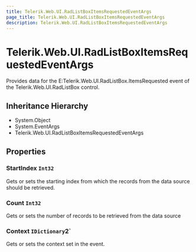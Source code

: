```yaml
---
title: Telerik.Web.UI.RadListBoxItemsRequestedEventArgs
page_title: Telerik.Web.UI.RadListBoxItemsRequestedEventArgs
description: Telerik.Web.UI.RadListBoxItemsRequestedEventArgs
---
```


# Telerik.Web.UI.RadListBoxItemsRequestedEventArgs

Provides data for the E:Telerik.Web.UI.RadListBox.ItemsRequested event of the
            Telerik.Web.UI.RadListBox control.

## Inheritance Hierarchy

* System.Object
* System.EventArgs
* Telerik.Web.UI.RadListBoxItemsRequestedEventArgs

## Properties

###  StartIndex `Int32`

Gets or sets the starting index from which the records from the data source should be retrieved.

###  Count `Int32`

Gets or sets the number of records to be retrieved from the data source

###  Context `IDictionary`2`

Gets or sets the context set in the  event.

